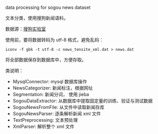 data processing for sogou news dataset

文本分类，使用搜狗新闻语料。

数据源：[搜狗实验室](http://download.labs.sogou.com/resource/ca.php)

使用前，要将数据转码为 utf-8 格式，避免乱码：

```
iconv -f gbk -t utf-8 -c news_tensite_xml.dat > news.dat
```

将全部数据保存到数据库中，方便存取。

类说明：

- MysqlConnector: mysql 数据库操作
- NewsCategorizer: 新闻标注，根据网址
- Segmentation: 新闻分词， 使用 jieba
- SogouDataExtractor: 从数据库中提取固定量的训练、验证与测试数据
- SogouNewsFromFile: 从文件中读取新闻存库
- SogouNewsParser: 逐条解析新闻 xml 文件
- TextPreprocessing: 文本预处理
- XmlParser: 解析整个 xml 文件
